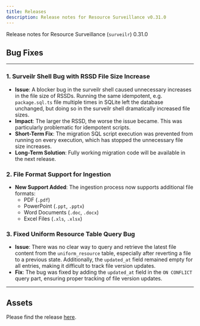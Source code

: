 ```yaml
---
title: Releases
description: Release notes for Resource Surveillance v0.31.0
---
```

Release notes for Resource Surveillance (`surveilr`) 0.31.0

## Bug Fixes
---

### 1. Surveilr Shell Bug with RSSD File Size Increase

- **Issue**: A blocker bug in the surveilr shell caused unnecessary increases in the file size of RSSDs. Running the same idempotent, e.g. `package.sql.ts` file multiple times in SQLite left the database unchanged, but doing so in the surveilr shell dramatically increased file sizes.
- **Impact**: The larger the RSSD, the worse the issue became. This was particularly problematic for idempotent scripts.
- **Short-Term Fix**: The migration SQL script execution was prevented from running on every execution, which has stopped the unnecessary file size increases.
- **Long-Term Solution**: Fully working migration code will be available in the next release.

### 2. File Format Support for Ingestion

- **New Support Added**: The ingestion process now supports additional file formats:
  - PDF (`.pdf`)
  - PowerPoint (`.ppt`, `.pptx`)
  - Word Documents (`.doc`, `.docx`)
  - Excel Files (`.xls`, `.xlsx`)

### 3. Fixed Uniform Resource Table Query Bug

- **Issue**: There was no clear way to query and retrieve the latest file content from the `uniform_resource` table, especially after reverting a file to a previous state. Additionally, the `updated_at` field remained empty for all entries, making it difficult to track file version updates.
- **Fix**: The bug was fixed by adding the `updated_at` field in the `ON CONFLICT` query part, ensuring proper tracking of file version updates.

---

## Assets
Please find the release [here](https://github.com/opsfolio/releases.opsfolio.com/releases/tag/0.31.0).